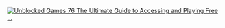 


[![Unblocked Games 76 The Ultimate Guide to Accessing and Playing Free ...](https://tse4.mm.bing.net/th?id=OIP.QMysRtxED_AVhKmKYsr-2gHaEy\&pid=Api)](https://lesson-2.guru)

